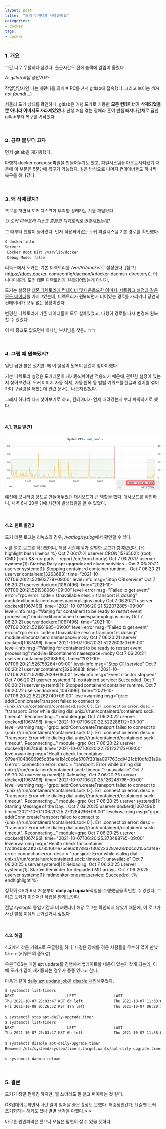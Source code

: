 ```yaml
---
layout: post
title:  "도커 이미지가 사라졌어요"
categories:
- docker
tags:
- docker
---
```


### 1. 개요
그간 너무 무탈하다 싶었다. 출근시간도 전에 슬랙에 알림이 울렸다.

<var>A: gitlab작업 중인가요?</var>

작업담당자인 나는 새됐다를 외치며 PC를 켜서 gitlab에 접속했다. 
그리고 보이는 <var>404 not found</var>(...)

서둘러 도커 상태를 확인하니, gitlab은 커녕 도커로 기동한 **모든 컨테이너가 삭제되었을 뿐 아니라 이미지도 사라져있었다**.
난생 처음 겪는 장애라 혼이 반쯤 빠져나간채로 급한 gitlab부터 복구를 시작했다.

<br/>

### 2. 급한 불부터 끄자
먼저 gitlab을 재기동했다.

다행히 docker compose파일을 만들어두기도 했고, 파일시스템을 마운트시켜뒀기 때문에 이 부분은 5분만에 복구가 가능했다.
같은 방식으로 나머지 컨테이너들도 하나씩 복구를 해나갔다.

<br/>

### 3. 왜 삭제됐지?
복구를 하면서 도커 디스크가 부족한 상태라는 것을 깨달았다.

<var>난 도커 디렉토리 디스크 충분한 디렉토리로 변경해뒀는데?</var>

그 때부터 멘탈이 돌아왔다.
먼저 적용되어있는 도커 파일시스템 기본 경로를 확인했다.
```bash
$ docker info
Server:
 Docker Root Dir: /var/lib/docker
 Debug Mode: false
```

리눅스에서 도커는, 기본 디렉토리를 <var>/var/lib/docker</var>로 설정한다 ([참고](https://docs.docker.
com/config/daemon/#docker-daemon-directory)).
아니나다를까, 도커 데몬 디렉토리가 원복되어있는게 아닌가.

도커는 설정한 <ins>데몬 디렉토리에 컨테이너 및 다운로드한 이미지, 네트워크 설정과 같은 모든 데이터</ins>를 가지고있는데,
디렉토리가 원복되면서 비어있는 경로를 가리키니 당연히 컨테이너가 모두 없는 상황이었다.

변경한 디렉토리에 기존 데이터들이 모두 살아있었고, 다행히 경로를 다시 변경해 원복할 수 있었다.

이 때 종교도 없으면서 하나님 부처님을 찾음...ㅠㅠ

<br/>

### 4. 그럼 왜 원복됐지?
일단 급한 불은 껐지만, 왜 이 설정이 원복이 된건지 찾아야했다.

기본 디렉토리 설정은 도커데몬이 재기동되어야만 적용되기 때문에, 관련한 설정이 있는지 찾아보았다.
도커 이미지 자동 삭제, 자동 원복 등 별별 키워드를 한글과 영어를 섞어가며 구글링을 해봤는데 관련 문서는 나오지 않았다.

그래서 하나씩 다시 찾아보기로 하고, 컨테이너가 언제 내려갔는지 부터 파악하기로 했다.

<br/>

#### 4.1. 힌트 발견1
![grafana.png](/assets/images/grafana.png)
예전에 모니터링 용도로 만들어두었던 대시보드가 큰 역할을 했다.
대시보드를 확인하니, 새벽 6시 20분 경에 사건이 발생했음을 알 수 있었다.

<br/>

#### 4.2. 힌트 발견2
도커 데몬 로그는 리눅스의 경우, <var>/var/log/syslog</var>에서 확인할 수 있다.

vi를 열고 로그를 확인했더니, 해당 시간에 뭔가 살벌한 로그가 쌓여있었다.
{% highlight bash linenos %}
Oct  7 06:17:01 userver CRON[1526502]: (root) CMD (   cd / && run-parts --report /etc/cron.hourly)
Oct  7 06:20:17 userver systemd[1]: Starting Daily apt upgrade and clean activities...
Oct  7 06:20:21 userver systemd[1]: Stopping containerd container runtime...
Oct  7 06:20:21 userver containerd[3263683]: time="2021-10-07T06:20:21.521903779+09:00" level=info msg="Stop CRI service"
Oct  7 06:20:21 userver dockerd[1067496]: time="2021-10-07T06:20:21.521938060+09:00" level=error msg="Failed to get event" error="rpc error: code = Unavailable desc = transport is closing" module=libcontainerd namespace=plugins.moby
Oct  7 06:20:21 userver dockerd[1067496]: time="2021-10-07T06:20:21.522072885+09:00" level=info msg="Waiting for containerd to be ready to restart event processing" module=libcontainerd namespace=plugins.moby
Oct  7 06:20:21 userver dockerd[1067496]: time="2021-10-07T06:20:21.521961985+09:00" level=error msg="Failed to get event" error="rpc error: code = Unavailable desc = transport is closing" module=libcontainerd namespace=moby
Oct  7 06:20:21 userver dockerd[1067496]: time="2021-10-07T06:20:21.522260380+09:00" level=info msg="Waiting for containerd to be ready to restart event processing" module=libcontainerd namespace=moby
Oct  7 06:20:21 userver containerd[3263683]: time="2021-10-07T06:20:21.526758264+09:00" level=info msg="Stop CRI service"
Oct  7 06:20:21 userver containerd[3263683]: time="2021-10-07T06:20:21.526857639+09:00" level=info msg="Event monitor stopped"
Oct  7 06:20:21 userver systemd[1]: containerd.service: Succeeded.
Oct  7 06:20:21 userver systemd[1]: Stopped containerd container runtime.
Oct  7 06:20:22 userver dockerd[1067496]: time="2021-10-07T06:20:22.522262740+09:00" level=warning msg="grpc: addrConn.createTransport failed to connect to {unix:///run/containerd/containerd.sock  <nil> 0 <nil>}. Err :connection error: desc = \"transport: Error while dialing dial unix:///run/containerd/containerd.sock: timeout\". Reconnecting..." module=grpc
Oct  7 06:20:22 userver dockerd[1067496]: time="2021-10-07T06:20:22.522288172+09:00" level=warning msg="grpc: addrConn.createTransport failed to connect to {unix:///run/containerd/containerd.sock  <nil> 0 <nil>}. Err :connection error: desc = \"transport: Error while dialing dial unix:///run/containerd/containerd.sock: timeout\". Reconnecting..." module=grpc
Oct  7 06:20:22 userver dockerd[1067496]: time="2021-10-07T06:20:22.751237175+09:00" level=warning msg="Health check for container 979e41048696965d85a4a1b1c8c6e5707f381aa097763cd0421cb10dfd31a9a6 error: connection error: desc = \"transport: Error while dialing dial unix:///run/containerd/containerd.sock: timeout\": unavailable"
Oct  7 06:20:24 userver systemd[1]: Reloading.
Oct  7 06:20:25 userver dockerd[1067496]: time="2021-10-07T06:20:25.126248796+09:00" level=warning msg="grpc: addrConn.createTransport failed to connect to {unix:///run/containerd/containerd.sock  <nil> 0 <nil>}. Err :connection error: desc = \"transport: Error while dialing dial unix:///run/containerd/containerd.sock: timeout\". Reconnecting..." module=grpc
Oct  7 06:20:25 userver systemd[1]: Starting Message of the Day...
Oct  7 06:20:25 userver dockerd[1067496]: time="2021-10-07T06:20:25.273284296+09:00" level=warning msg="grpc: addrConn.createTransport failed to connect to {unix:///run/containerd/containerd.sock  <nil> 0 <nil>}. Err :connection error: desc = \"transport: Error while dialing dial unix:///run/containerd/containerd.sock: timeout\". Reconnecting..." module=grpc
Oct  7 06:20:25 userver dockerd[1067496]: time="2021-10-07T06:20:25.273488765+09:00" level=warning msg="Health check for container f7c4b4b8c21f270785f601e75ce6c1f748a7f30c223287e287b0cd21554af4e7 error: connection error: desc = \"transport: Error while dialing dial unix:///run/containerd/containerd.sock: timeout\": unavailable"
Oct  7 06:20:25 userver systemd[1]: Reloading.
Oct  7 06:20:25 userver systemd[1]: Started Reminder for degraded MD arrays.
Oct  7 06:20:25 userver systemd[1]: mdmonitor-oneshot.service: Succeeded.
{% endhighlight %}

정확히 OS가 6시 20분부터 **daily apt update**작업을 수행했음을 확인할 수 있었다.
그리고 도커가 이런저런 작업을 한게 보인다.

전날 syslog의 동일 시간과 비교했더니 해당 로그는 확인되지 않았기 때문에,
이 로그가 사건 발생 이유의 근거겠거니 싶었다.

<br/>

#### 4.3. 해결
4.2에서 찾은 키워드로 구글링을 하니, 나같은 장애를 겪은 사람들을 무수히 많이 만났다.ㅠㅠ(키워드의 중요성)

우분투OS는 매일 apt update를 진행해서 업데이트할 내용이 있는지 찾게 되는데,
이 때 도커가 같이 재기동되는 경우가 종종 있다고 한다.

다음과 같이 <ins>daily apt update job을 disable 처리</ins>해주었다.
```bash
$ systemctl list-timers
NEXT                        LEFT                 LAST                        PASSED       UNIT                  
Thu 2021-10-07 20:03:47 KST 6h left              Thu 2021-10-07 11:38:00 KST 1h 27min ago apt-daily.timer      
Fri 2021-10-08 06:26:52 KST 17h left             Thu 2021-10-07 06:20:17 KST 6h ago       apt-daily-upgrade.time>

$ systemctl stop apt-daily-upgrade.timer
$ systemctl list-timers
NEXT                        LEFT                 LAST                        PASSED       UNIT                  
Thu 2021-10-07 20:03:47 KST 6h left              Thu 2021-10-07 11:38:00 KST 1h 28min ago apt-daily.timer       

$ systemctl disable apt-daily-upgrade.timer
Removed /etc/systemd/system/timers.target.wants/apt-daily-upgrade.timer.

$ systemctl daemon-reload
```

<br/>

### 5. 결론
도커가 정말 편하긴 하지만, 뭘 쓰더라도 잘 알고 써야하는 것 같다.

OS업데이트되면서 이런 일이 일어날 줄은 상상도 못했다.
해킹당한건가, 요즘엔 도커 초기화하는 해커도 있나 별별 생각을 다했다.ㅎㅎ

아무튼 원인파악은 됐으니 오늘은 맘편히 잘 수 있을 듯하다.
